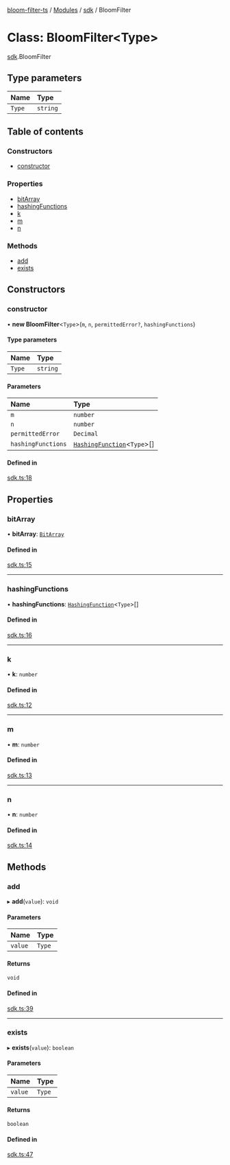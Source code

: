[bloom-filter-ts](../README.md) / [Modules](../modules.md) / [sdk](../modules/sdk.md) / BloomFilter

# Class: BloomFilter<Type\>

[sdk](../modules/sdk.md).BloomFilter

## Type parameters

| Name | Type |
| :------ | :------ |
| `Type` | `string` |

## Table of contents

### Constructors

- [constructor](sdk.BloomFilter.md#constructor)

### Properties

- [bitArray](sdk.BloomFilter.md#bitarray)
- [hashingFunctions](sdk.BloomFilter.md#hashingfunctions)
- [k](sdk.BloomFilter.md#k)
- [m](sdk.BloomFilter.md#m)
- [n](sdk.BloomFilter.md#n)

### Methods

- [add](sdk.BloomFilter.md#add)
- [exists](sdk.BloomFilter.md#exists)

## Constructors

### constructor

• **new BloomFilter**<`Type`\>(`m`, `n`, `permittedError?`, `hashingFunctions`)

#### Type parameters

| Name | Type |
| :------ | :------ |
| `Type` | `string` |

#### Parameters

| Name | Type |
| :------ | :------ |
| `m` | `number` |
| `n` | `number` |
| `permittedError` | `Decimal` |
| `hashingFunctions` | [`HashingFunction`](../interfaces/types.HashingFunction.md)<`Type`\>[] |

#### Defined in

[sdk.ts:18](https://github.com/rymnc/bloom-filter-ts/blob/4146375/lib/sdk.ts#L18)

## Properties

### bitArray

• **bitArray**: [`BitArray`](utils.BitArray.md)

#### Defined in

[sdk.ts:15](https://github.com/rymnc/bloom-filter-ts/blob/4146375/lib/sdk.ts#L15)

___

### hashingFunctions

• **hashingFunctions**: [`HashingFunction`](../interfaces/types.HashingFunction.md)<`Type`\>[]

#### Defined in

[sdk.ts:16](https://github.com/rymnc/bloom-filter-ts/blob/4146375/lib/sdk.ts#L16)

___

### k

• **k**: `number`

#### Defined in

[sdk.ts:12](https://github.com/rymnc/bloom-filter-ts/blob/4146375/lib/sdk.ts#L12)

___

### m

• **m**: `number`

#### Defined in

[sdk.ts:13](https://github.com/rymnc/bloom-filter-ts/blob/4146375/lib/sdk.ts#L13)

___

### n

• **n**: `number`

#### Defined in

[sdk.ts:14](https://github.com/rymnc/bloom-filter-ts/blob/4146375/lib/sdk.ts#L14)

## Methods

### add

▸ **add**(`value`): `void`

#### Parameters

| Name | Type |
| :------ | :------ |
| `value` | `Type` |

#### Returns

`void`

#### Defined in

[sdk.ts:39](https://github.com/rymnc/bloom-filter-ts/blob/4146375/lib/sdk.ts#L39)

___

### exists

▸ **exists**(`value`): `boolean`

#### Parameters

| Name | Type |
| :------ | :------ |
| `value` | `Type` |

#### Returns

`boolean`

#### Defined in

[sdk.ts:47](https://github.com/rymnc/bloom-filter-ts/blob/4146375/lib/sdk.ts#L47)

